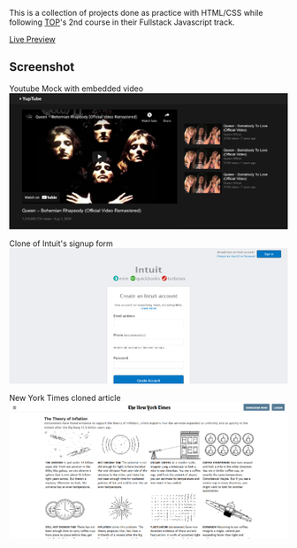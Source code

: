 This is a collection of projects done as practice with HTML/CSS while following [TOP](https://theodinproject.com)'s 2nd course in their Fullstack Javascript track.

[Live Preview](https://alessandrovinciabc.github.io/html-css-practice/index.html)

## Screenshot

Youtube Mock with embedded video
![Youtube mock](screenshot/yuptube.png)

Clone of Intuit's signup form
![Intuit signup form clone](screenshot/intuit-form-clone.png)

New York Times cloned article
![New York Times cloned article](screenshot/nytimes-screen.png)
